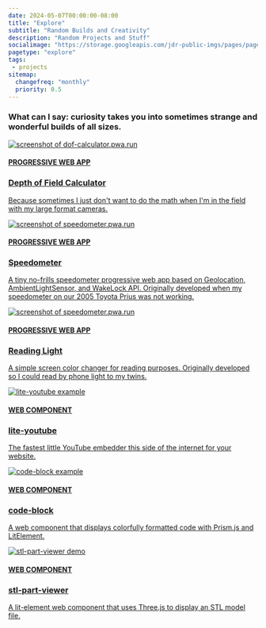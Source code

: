 ```yaml
---
date: 2024-05-07T00:00:00-08:00
title: "Explore"
subtitle: "Random Builds and Creativity"
description: "Random Projects and Stuff"
socialimage: "https://storage.googleapis.com/jdr-public-imgs/pages/page-talkin-and-ponderin.jpg"
pagetype: "explore"
tags:
 - projects
sitemap:
  changefreq: "monthly"
  priority: 0.5
---
```


<h3 class="pullHook">What can I say: curiosity takes you into sometimes strange and wonderful builds of all sizes.</h3>

<section class="threeColBox">
  <a href="https://dof-calculator.pwa.run/" class="card">
    <img decoding="async" src="https://storage.googleapis.com/jdr-public-imgs/pages/explore/dof-calculator.pwa.run.avif" alt="screenshot of dof-calculator.pwa.run">
    <div>
      <h4>PROGRESSIVE WEB APP</h4>
      <h3>Depth of Field Calculator</h3>
      <p>Because sometimes I just don't want to do the math when I'm in the field with my large format cameras.</p>
    </div>
  </a>
  <a href="https://speedometer.pwa.run/" class="card">
    <img decoding="async" src="https://storage.googleapis.com/jdr-public-imgs/pages/explore/speedometer.pwa.run.avif" alt="screenshot of speedometer.pwa.run">
    <div>
      <h4>PROGRESSIVE WEB APP</h4>
      <h3>Speedometer</h3>
      <p>A tiny no-frills speedometer progressive web app based on Geolocation, AmbientLightSensor, and WakeLock API. Originally developed when my speedometer on our 2005 Toyota Prius was not working.</p>
    </div>
  </a>
  <a href="https://readinglight.pwa.run/" class="card">
    <img decoding="async" loading="lazy" src="https://storage.googleapis.com/jdr-public-imgs/pages/explore/readinglight.pwa.run.avif" alt="screenshot of speedometer.pwa.run">
    <div>
      <h4>PROGRESSIVE WEB APP</h4>
      <h3>Reading Light</h3>
      <p>A simple screen color changer for reading purposes. Originally developed so I could read by phone light to my twins.<p>
    </div>
  </a>
  <a href="https://github.com/justinribeiro/lite-youtube" class="card">
    <img decoding="async" loading="lazy" src="https://storage.googleapis.com/jdr-public-imgs/pages/explore/lite-youtube-demo.avif" alt="lite-youtube example">
    <div>
      <h4>WEB COMPONENT</h4>
      <h3>lite-youtube</h3>
      <p>The fastest little YouTube embedder this side of the internet for your website.<p>
    </div>
  </a>
  <a href="https://github.com/justinribeiro/code-block" class="card">
    <img decoding="async" loading="lazy" src="https://storage.googleapis.com/jdr-public-imgs/pages/explore/code-block-demo.avif" alt="code-block example">
    <div>
      <h4>WEB COMPONENT</h4>
      <h3>code-block</h3>
      <p>A web component that displays colorfully formatted code with Prism.js and LitElement.<p>
    </div>
  </a>
  <a href="https://github.com/justinribeiro/stl-part-viewer" class="card">
    <img decoding="async" src="https://storage.googleapis.com/jdr-public-imgs/pages/explore/stl-part-viewer-demo.avif" alt="stl-part-viewer demo">
    <div>
      <h4>WEB COMPONENT</h4>
      <h3>stl-part-viewer</h3>
      <p>A lit-element web component that uses Three.js to display an STL model file.</p>
    </div>
  </a>
</section>